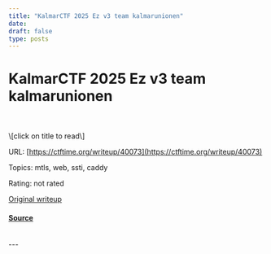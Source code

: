 ```yaml
---
title: "KalmarCTF 2025 Ez v3 team kalmarunionen"
date: 
draft: false
type: posts
---
```

# KalmarCTF 2025 Ez v3 team kalmarunionen

<br/>

<br/>
\[click on title to read\]

URL: [https://ctftime.org/writeup/40073](https://ctftime.org/writeup/40073)

Topics: mtls, web, ssti, caddy 

Rating: not rated

[Original writeup](https://github.com/kalmarunionenctf/kalmarctf/blob/main/2025/web/caddy-v3/solution.md)

#### [Source](https://ctftime.org/writeup/40073)

<br/>
---
